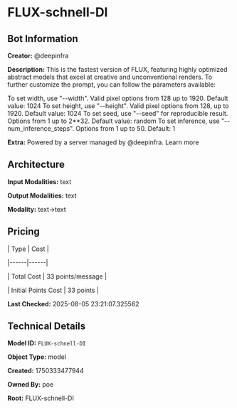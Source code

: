 # FLUX-schnell-DI

## Bot Information

**Creator:** @deepinfra

**Description:** This is the fastest version of FLUX, featuring highly optimized abstract models that excel at creative and unconventional renders. To further customize the prompt, you can follow the parameters available:

To set width, use "--width". Valid pixel options from 128 up to 1920. Default value: 1024
To set height, use "--height". Valid pixel options from 128, up to 1920. Default value: 1024
To set seed, use "--seed" for reproducible result. Options from 1 up to 2**32. Default value: random
To set inference, use "--num_inference_steps". Options from 1 up to 50. Default: 1

**Extra:** Powered by a server managed by @deepinfra. Learn more


## Architecture

**Input Modalities:** text

**Output Modalities:** text

**Modality:** text->text


## Pricing

| Type | Cost |

|------|------|

| Total Cost | 33 points/message |

| Initial Points Cost | 33 points |


**Last Checked:** 2025-08-05 23:21:07.325562


## Technical Details

**Model ID:** `FLUX-schnell-DI`

**Object Type:** model

**Created:** 1750333477944

**Owned By:** poe

**Root:** FLUX-schnell-DI
